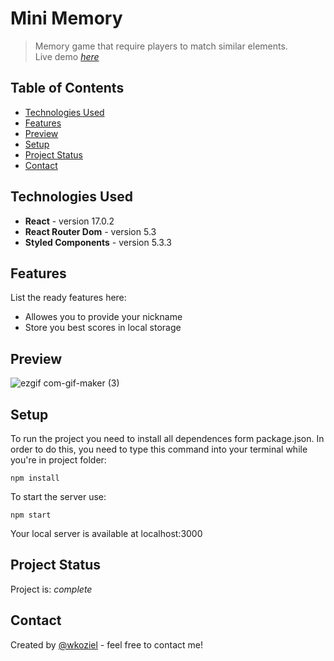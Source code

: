 # Mini Memory
> Memory game that require players to match similar elements. <br>
> Live demo [_here_](https://wkoziel-mini-memory.netlify.app/)

## Table of Contents
* [Technologies Used](#technologies-used)
* [Features](#features)
* [Preview](#preview)
* [Setup](#setup)
* [Project Status](#project-status)
* [Contact](#contact)

## Technologies Used
- **React** - version 17.0.2
- **React Router Dom** - version 5.3
- **Styled Components** - version 5.3.3


## Features
List the ready features here:
- Allowes you to provide your nickname
- Store you best scores in local storage


## Preview
![ezgif com-gif-maker (3)](https://user-images.githubusercontent.com/44378819/139118005-7096bda5-7c83-4ff3-a505-0df8422887bc.gif)


## Setup
To run the project you need to install all dependences form package.json. In order to do this, you need to type this command into your terminal while you're in project folder:
```
npm install
```
To start the server use:
```
npm start
```
Your local server is available  at localhost:3000

## Project Status
Project is: _complete_

## Contact
Created by [@wkoziel](https://github.com/wkoziel/) - feel free to contact me!
